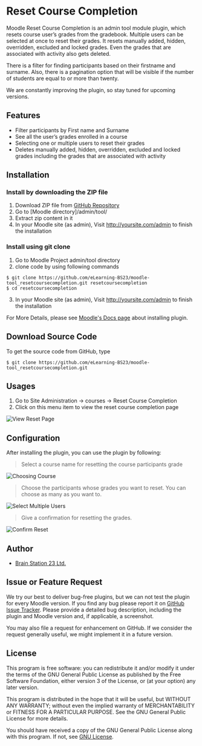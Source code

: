 # Reset Course Completion

Moodle Reset Course Completion is an admin tool module plugin, which resets course user’s grades from the gradebook. Multiple users can be selected at once to reset their grades. It resets manually added, hidden, overridden, excluded and locked grades. Even the grades that are associated with activity also gets deleted.

There is a filter for finding participants based on their firstname and surname. Also, there is a pagination option that will be visible if the number of students are equal to or more than twenty.

We are constantly improving the plugin, so stay tuned for upcoming versions.

## Features
- Filter participants by First name and Surname
- See all the user’s grades enrolled in a course
- Selecting one or multiple users to reset their grades
- Deletes manually added, hidden, overridden, excluded and locked grades including the grades that are associated with activity


## Installation

### Install by downloading the ZIP file
1.  Download ZIP file from [GitHub Repository](https://github.com/eLearning-BS23/moodle-tool_resetcoursecompletion.git)
2.  Go to [Moodle directory]/admin/tool/
3.  Extract zip content in it
4.  In your Moodle site (as admin), Visit http://yoursite.com/admin to finish the installation


### Install using git clone
1.	Go to Moodle Project admin/tool directory
2.	clone code by using following commands
```
$ git clone https://github.com/eLearning-BS23/moodle-tool_resetcoursecompletion.git resetcoursecompletion
$ cd resetcoursecompletion 
```
3.	In your Moodle site (as admin), Visit http://yoursite.com/admin to finish the installation

For More Details, please see [Moodle's Docs page](https://docs.moodle.org/38/en/Installing_plugins) about installing plugin. 

## Download Source Code

To get the source code from GitHub, type

```
$ git clone https://github.com/eLearning-BS23/moodle-tool_resetcoursecompletion.git
```

## Usages
1.	Go to Site Administration -> courses -> Reset Course Completion
2.	Click on this menu item to view the reset course completion page

![View Reset Page](https://user-images.githubusercontent.com/40598386/136340473-d1895838-b642-4441-b8b9-9a2d2d24f79a.png)


## Configuration
After installing the plugin, you can use the plugin by following:
> Select a course name for resetting the course participants grade

![Choosing Course](https://user-images.githubusercontent.com/40598386/136337871-819784a7-eb54-477b-87f3-12a3abab8757.png)

> Choose the participants whose grades you want to reset. You can choose as many as you want to.

![Select Multiple Users](https://user-images.githubusercontent.com/40598386/136338285-5e3ef37b-b45d-4547-8094-c804ec4ee7d7.png)

> Give a confirmation for resetting the grades.

![Confirm Reset](https://user-images.githubusercontent.com/40598386/136338481-2e71b05c-a264-4272-b8a3-3eae7106637f.png)


## Author
- [Brain Station 23 Ltd.](https://brainstation-23.com)


## Issue or Feature Request
We try our best to deliver bug-free plugins, but we can not test the plugin for every Moodle version. If you find any bug please report it on 
[GitHub Issue Tracker](https://github.com/eLearning-BS23/moodle-tool_resetcoursecompletion/issues).  Please provide a detailed bug description, including the plugin and Moodle version and, if applicable, a screenshot.

You may also file a request for enhancement on GitHub. 
If we consider the request generally useful, we might implement it in a future version.

## License
This program is free software: you can redistribute it and/or modify it under the terms of the GNU General Public License as published by the Free Software Foundation, either version 3 of the License, or (at your option) any later version.

This program is distributed in the hope that it will be useful, but WITHOUT ANY WARRANTY; without even the implied warranty of MERCHANTABILITY or FITNESS FOR A PARTICULAR PURPOSE. See the GNU General Public License for more details.

You should have received a copy of the GNU General Public License along with this program. If not, see [GNU License](http://www.gnu.org/licenses/).
